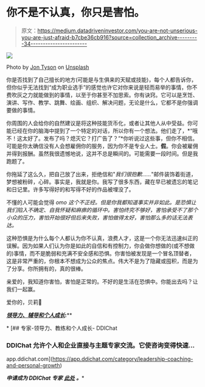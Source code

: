 # 你不是不认真，你只是害怕。

> 原文：<https://medium.datadriveninvestor.com/you-are-not-unserious-you-are-just-afraid-b7cbe36cb916?source=collection_archive---------34----------------------->

![](img/43e884c24b94fee6548e421abc95a814.png)

Photo by [Jon Tyson](https://unsplash.com/@jontyson?utm_source=unsplash&utm_medium=referral&utm_content=creditCopyText) on [Unsplash](https://unsplash.com/collections/3315430/sign-(i-saw-the...)?utm_source=unsplash&utm_medium=referral&utm_content=creditCopyText)

你是否找到了自己擅长的地方(可能是与生俱来的天赋或技能)，每个人都告诉你，但你似乎无法找到“成为职业选手”的感觉也许它对你来说是轻而易举的事情，你不费吹灰之力就能做到的事情，以至于你甚至不加思索。你有诀窍。它可以是烹饪、演讲、写作、教学、跳舞、绘画、组织、解决问题，无论是什么，它都不是你强调要做的事情。

你周围的人会给你的自然建议是将这种技能货币化，或者让其他人从中受益。你可能已经在你的脑海中提到了一个特定的对话，所以你有一个想法。他们走了，*“哦不！这太好了。发布了吗？熄灭它？打广告了？”*你听说过这些事，但你不相信。可能是你太确信没有人会想雇佣你的服务，因为你不是专业人士。**假**。你会被雇佣并得到报酬。虽然我很遗憾地说，这并不总是瞬间的。可能需要一段时间。但是我跑题了。

你拖延了这么久，把自己放了出来，拒绝信和"*我们很抱歉……*"邮件装饰着街道，梦想被粉碎，心碎。事实是，我就是你。我写了很多东西，藏在早已被遗忘的笔记和日记里。许多写得好的和写得不好的作品被埋没了。

不懂的人可能会觉得 *omo 这个不正经。但是你我都知道事实并非如此。是恐惧让我们陷入不确定、自我怀疑和麻痹的循环中。害怕终究不够好，害怕承受不了那个小众的压力，害怕开始很好但后来失败，害怕做得太好，害怕那么多的话无法表达。*

这种恐惧是为什么每个人都认为你不认真，浪费人才，这是一个你无法迅速纠正的误解。因为如果人们认为你是如此的自信和有控制力，你会做你想做的(或不想做的)事情，而不是脆弱和充满不安全感和恐惧。你害怕被发现是一个冒名顶替者，这是非常严重的，你根本不想成为公众的焦点。伟大不是为了隐藏或囤积，而是为了分享。你所拥有的，真的很棒。

亲爱的，我知道你害怕，害怕是正常的。不好的是生活在恐惧中。你能出去吗？让我们一起赢。

爱你的，贝莉💖

*[***领导力、辅导和个人成长***](https://app.ddichat.com/category/leadership-coaching-and-personal-growth)***:****

*[](https://app.ddichat.com/category/leadership-coaching-and-personal-growth) [## 专家-领导力、教练和个人成长- DDIChat

### DDIChat 允许个人和企业直接与主题专家交流。它使咨询变得快速…

app.ddichat.com](https://app.ddichat.com/category/leadership-coaching-and-personal-growth) 

***申请成为 DDIChat 专家*** [***此处***](https://app.ddichat.com/expertsignup) ***。****